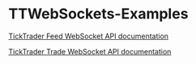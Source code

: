 # TTWebSockets-Examples

[TickTrader Feed WebSocket API documentation](http://softfx.github.io/TTWebSockets-Examples/TickTraderFeed.html)

[TickTrader Trade WebSocket API documentation](http://softfx.github.io/TTWebSockets-Examples/TickTraderTrade.html)
